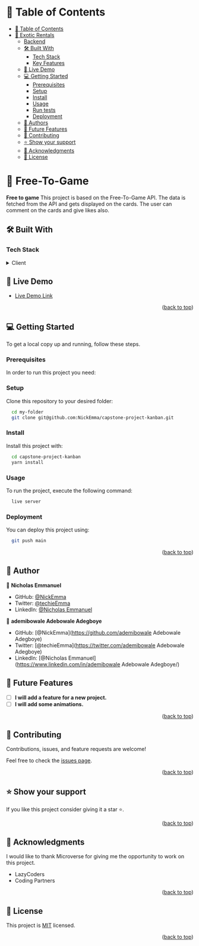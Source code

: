 # 📗 Table of Contents

- [📗 Table of Contents](#-table-of-contents)
- [📖 Exotic Rentals ](#-exotic-rentals--)
  - [Backend](#backend)
  - [🛠 Built With ](#-built-with-)
    - [Tech Stack ](#tech-stack-)
    - [Key Features ](#key-features-)
  - [🚀 Live Demo ](#-live-demo-)
  - [💻 Getting Started ](#-getting-started-)
    - [Prerequisites](#prerequisites)
    - [Setup](#setup)
    - [Install](#install)
    - [Usage](#usage)
    - [Run tests](#run-tests)
    - [Deployment](#deployment)
  - [👥 Authors ](#-authors-)
  - [🔭 Future Features ](#-future-features-)
  - [🤝 Contributing ](#-contributing-)
  - [⭐️ Show your support ](#️-show-your-support-)
  - [🙏 Acknowledgments ](#-acknowledgments-)
  - [📝 License ](#-license-)

# 📖 Free-To-Game <a name="about-project"></a>

**Free to game** This project is based on the Free-To-Game API. The data is fetched from the API and gets displayed on the cards. The user can comment on the cards and give likes also.

## 🛠 Built With <a name="built-with"></a>

### Tech Stack <a name="tech-stack"></a>

<details>
  <summary>Client</summary>
  <ul>
    <li><a href="#">React.js</a></li>
    <li><a href="#">CSS</a></li>
    <li><a href="#">Jest Testing</a></li>
    <li><a href="#">AOS Animations</a></li>
    <li><a href="#">API</a></li>
    <li><a href="#">Webpack</a></li>
  </ul>
</details>

## 🚀 Live Demo <a name="live-demo"></a>

- [Live Demo Link](https://nickemma.github.io/capstone-project-kanban/)

<p align="right">(<a href="#readme-top">back to top</a>)</p>

## 💻 Getting Started <a name="getting-started"></a>

To get a local copy up and running, follow these steps.

### Prerequisites

In order to run this project you need:

### Setup

Clone this repository to your desired folder:

```sh
  cd my-folder
  git clone git@github.com:NickEmma/capstone-project-kanban.git
```

### Install

Install this project with:

```sh
  cd capstone-project-kanban
  yarn install
```

### Usage

To run the project, execute the following command:

```sh
  live server
```

### Deployment

You can deploy this project using:

```sh
  git push main
```

<p align="right">(<a href="#readme-top">back to top</a>)</p>

## 👥 Author <a name="author"></a>

👤 **Nicholas Emmanuel**

- GitHub: [@NickEmma](https://github.com/NickEmma)
- Twitter: [@techieEmma](https://twitter.com/techieEmma)
- LinkedIn: [@Nicholas Emmanuel](https://www.linkedin.com/in/techieemma/)

👤 **ademibowale Adebowale Adegboye**

- GitHub: [@NickEmma](https://github.com/ademibowale Adebowale Adegboye)
- Twitter: [@techieEmma](https://twitter.com/ademibowale Adebowale Adegboye)
- LinkedIn: [@Nicholas Emmanuel](https://www.linkedin.com/in/ademibowale Adebowale Adegboye/)



## 🔭 Future Features <a name="future-features"></a>

- [ ] **I will add a feature for a new project.**
- [ ] **I will add some animations.**

<p align="right">(<a href="#readme-top">back to top</a>)</p>

## 🤝 Contributing <a name="contributing"></a>

Contributions, issues, and feature requests are welcome!

Feel free to check the [issues page](../../issues/).

<p align="right">(<a href="#readme-top">back to top</a>)</p>

## ⭐️ Show your support <a name="support"></a>

If you like this project consider giving it a star ⭐️.

<p align="right">(<a href="#readme-top">back to top</a>)</p>

## 🙏 Acknowledgments <a name="acknowledgements"></a>

I would like to thank Microverse for giving me the opportunity to work on this project.

- LazyCoders
- Coding Partners

<p align="right">(<a href="#readme-top">back to top</a>)</p>

## 📝 License <a name="license"></a>

This project is [MIT](./LICENSE) licensed.

<p align="right">(<a href="#readme-top">back to top</a>)</p>
